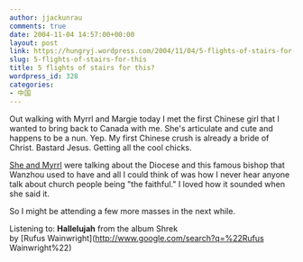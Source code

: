 ```yaml
---
author: jjackunrau
comments: true
date: 2004-11-04 14:57:00+00:00
layout: post
link: https://hungryj.wordpress.com/2004/11/04/5-flights-of-stairs-for-this/
slug: 5-flights-of-stairs-for-this
title: 5 flights of stairs for this?
wordpress_id: 328
categories:
- 中国
---
```


Out walking with Myrrl and Margie today I met the first Chinese girl that I wanted to bring back to Canada with me.  She's articulate and cute and happens to be a nun.  Yep.  My first Chinese crush is already a bride of Christ.  Bastard Jesus.  Getting all the cool chicks.  
  
[She and Myrrl](http://flickr.com/photos/hungry_j/1260315/) were talking about the Diocese and this famous bishop that Wanzhou used to have and all I could think of was how I never hear anyone talk about church people being "the faithful."  I loved how it sounded when she said it.  
  
So I might be attending a few more masses in the next while.  
  
Listening to: **Hallelujah** from the album Shrek   
by [Rufus Wainwright](http://www.google.com/search?q=%22Rufus Wainwright%22)

